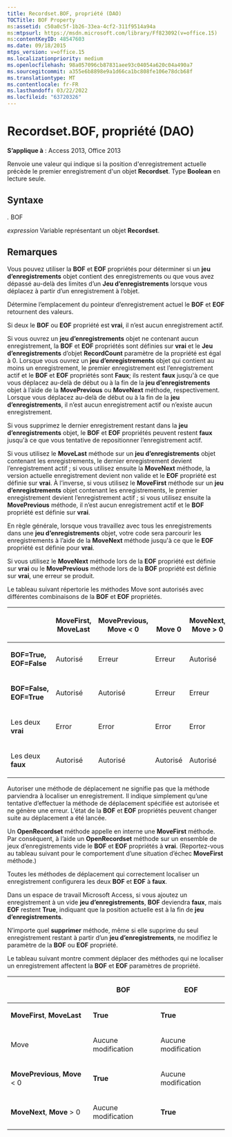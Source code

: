 ```yaml
---
title: Recordset.BOF, propriété (DAO)
TOCTitle: BOF Property
ms:assetid: c50a0c5f-1b26-33ea-4cf2-311f9514a94a
ms:mtpsurl: https://msdn.microsoft.com/library/Ff823092(v=office.15)
ms:contentKeyID: 48547603
ms.date: 09/18/2015
mtps_version: v=office.15
ms.localizationpriority: medium
ms.openlocfilehash: 98a057096cb87831aee93c04054a620c04a490a7
ms.sourcegitcommit: a355e6b8898e9a1d66ca1bc808fe106e78dcb68f
ms.translationtype: MT
ms.contentlocale: fr-FR
ms.lasthandoff: 03/22/2022
ms.locfileid: "63720326"
---
```

# <a name="recordsetbof-property-dao"></a>Recordset.BOF, propriété (DAO)


**S’applique à** : Access 2013, Office 2013

Renvoie une valeur qui indique si la position d'enregistrement actuelle précède le premier enregistrement d'un objet **Recordset**. Type **Boolean** en lecture seule.

## <a name="syntax"></a>Syntaxe

*.* BOF

*expression* Variable représentant un objet **Recordset**.

## <a name="remarks"></a>Remarques

Vous pouvez utiliser la **BOF** et **EOF** propriétés pour déterminer si un **jeu d’enregistrements** objet contient des enregistrements ou que vous avez dépassé au-delà des limites d’un **Jeu d’enregistrements** lorsque vous déplacez à partir d’un enregistrement à l’objet.

Détermine l’emplacement du pointeur d’enregistrement actuel le **BOF** et **EOF** retournent des valeurs.

Si deux le **BOF** ou **EOF** propriété est **vrai**, il n’est aucun enregistrement actif.

Si vous ouvrez un **jeu d’enregistrements** objet ne contenant aucun enregistrement, la **BOF** et **EOF** propriétés sont définies sur **vrai** et le **Jeu d’enregistrements** d’objet **RecordCount** paramètre de la propriété est égal à 0. Lorsque vous ouvrez un **jeu d’enregistrements** objet qui contient au moins un enregistrement, le premier enregistrement est l’enregistrement actif et le **BOF** et **EOF** propriétés sont **Faux**; ils restent **faux** jusqu'à ce que vous déplacez au-delà de début ou à la fin de la **jeu d’enregistrements** objet à l’aide de la **MovePrevious** ou **MoveNext** méthode, respectivement. Lorsque vous déplacez au-delà de début ou à la fin de la **jeu d’enregistrements**, il n’est aucun enregistrement actif ou n’existe aucun enregistrement.

Si vous supprimez le dernier enregistrement restant dans la **jeu d’enregistrements** objet, le **BOF** et **EOF** propriétés peuvent restent **faux** jusqu'à ce que vous tentative de repositionner l’enregistrement actif.

Si vous utilisez le **MoveLast** méthode sur un **jeu d’enregistrements** objet contenant les enregistrements, le dernier enregistrement devient l’enregistrement actif ; si vous utilisez ensuite la **MoveNext** méthode, la version actuelle enregistrement devient non valide et le **EOF** propriété est définie sur **vrai**. À l’inverse, si vous utilisez le **MoveFirst** méthode sur un **jeu d’enregistrements** objet contenant les enregistrements, le premier enregistrement devient l’enregistrement actif ; si vous utilisez ensuite la **MovePrevious** méthode, il n’est aucun enregistrement actif et le **BOF** propriété est définie sur **vrai**.

En règle générale, lorsque vous travaillez avec tous les enregistrements dans une **jeu d’enregistrements** objet, votre code sera parcourir les enregistrements à l’aide de la **MoveNext** méthode jusqu'à ce que le **EOF** propriété est définie pour **vrai**.

Si vous utilisez le **MoveNext** méthode lors de la **EOF** propriété est définie sur **vrai** ou le **MovePrevious** méthode lors de la **BOF** propriété est définie sur **vrai**, une erreur se produit.

Le tableau suivant répertorie les méthodes Move sont autorisés avec différentes combinaisons de la **BOF** et **EOF** propriétés.

<table>
<colgroup>
<col />
<col />
<col />
<col />
<col />
</colgroup>
<thead>
<tr class="header">
<th><p></p></th>
<th><p>MoveFirst,<br />
MoveLast</p></th>
<th><p>MovePrevious,<br />
Move &lt; 0</p></th>
<th><p><br />
Move 0</p></th>
<th><p>MoveNext,<br />
Move &gt; 0</p></th>
</tr>
</thead>
<tbody>
<tr class="odd">
<td><p><strong>BOF=True,</strong><br />
<strong>EOF=False</strong></p></td>
<td><p>Autorisé</p></td>
<td><p>Erreur</p></td>
<td><p>Erreur</p></td>
<td><p>Autorisé</p></td>
</tr>
<tr class="even">
<td><p><strong>BOF=False,</strong><br />
<strong>EOF=True</strong></p></td>
<td><p>Autorisé</p></td>
<td><p>Autorisé</p></td>
<td><p>Erreur</p></td>
<td><p>Erreur</p></td>
</tr>
<tr class="odd">
<td><p>Les deux <strong>vrai</strong></p></td>
<td><p>Error</p></td>
<td><p>Error</p></td>
<td><p>Error</p></td>
<td><p>Error</p></td>
</tr>
<tr class="even">
<td><p>Les deux <strong>faux</strong></p></td>
<td><p>Autorisé</p></td>
<td><p>Autorisé</p></td>
<td><p>Autorisé</p></td>
<td><p>Autorisé</p></td>
</tr>
</tbody>
</table>


Autoriser une méthode de déplacement ne signifie pas que la méthode parviendra à localiser un enregistrement. Il indique simplement qu’une tentative d’effectuer la méthode de déplacement spécifiée est autorisée et ne génère une erreur. L’état de la **BOF** et **EOF** propriétés peuvent changer suite au déplacement a été lancée.

Un **OpenRecordset** méthode appelle en interne une **MoveFirst** méthode. Par conséquent, à l’aide un **OpenRecordset** méthode sur un ensemble de jeux d’enregistrements vide le **BOF** et **EOF** propriétés à **vrai**. (Reportez-vous au tableau suivant pour le comportement d’une situation d’échec **MoveFirst** méthode.)

Toutes les méthodes de déplacement qui correctement localiser un enregistrement configurera les deux **BOF** et **EOF** à **faux**.

Dans un espace de travail Microsoft Access, si vous ajoutez un enregistrement à un vide **jeu d’enregistrements**, **BOF** deviendra **faux**, mais **EOF** restent **True**, indiquant que la position actuelle est à la fin de **jeu d’enregistrements**.

N’importe quel **supprimer** méthode, même si elle supprime du seul enregistrement restant à partir d’un **jeu d’enregistrements**, ne modifiez le paramètre de la **BOF** ou **EOF** propriété.

Le tableau suivant montre comment déplacer des méthodes qui ne localiser un enregistrement affectent la **BOF** et **EOF** paramètres de propriété.

<table>
<colgroup>
<col />
<col />
<col />
</colgroup>
<thead>
<tr class="header">
<th><p></p></th>
<th><p>BOF</p></th>
<th><p>EOF</p></th>
</tr>
</thead>
<tbody>
<tr class="odd">
<td><p><strong>MoveFirst</strong>, <strong>MoveLast</strong></p></td>
<td><p><strong>True</strong></p></td>
<td><p><strong>True</strong></p></td>
</tr>
<tr class="even">
<td><p><strong></strong>Move</p></td>
<td><p>Aucune modification</p></td>
<td><p>Aucune modification</p></td>
</tr>
<tr class="odd">
<td><p><strong>MovePrevious</strong>, <strong>Move</strong> &lt; 0</p></td>
<td><p><strong>True</strong></p></td>
<td><p>Aucune modification</p></td>
</tr>
<tr class="even">
<td><p><strong>MoveNext</strong>, <strong>Move</strong> &gt; 0</p></td>
<td><p>Aucune modification</p></td>
<td><p><strong>True</strong></p></td>
</tr>
</tbody>
</table>

